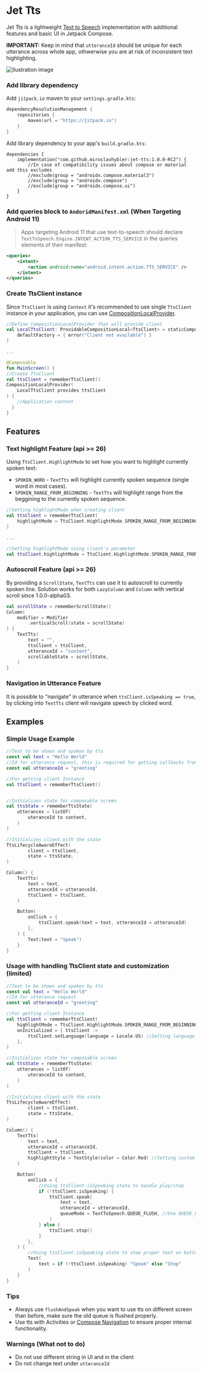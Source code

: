 # Jet Tts

Jet Tts is a lightweight [Text to Speech](https://android-developers.googleblog.com/2009/09/introduction-to-text-to-speech-in.html) implementation with additional features and basic UI in Jetpack Compose.

**IMPORTANT:** Keep in mind that `utteranceId` should be unique for each utterance across whole app, othwerwise you are at risk of inconsistent text highlighting.

![Ilustration image](/images/showcase.gif)

### Add library dependency
Add `jitpack.io` maven to your `settings.gradle.kts`:
```kotlin
dependencyResolutionManagement {
    repositories {
        maven(url = "https://jitpack.io")
    }
}
```
Add library dependency to your app's `build.gradle.kts`:
```
dependencies {
    implementation("com.github.miroslavhybler:jet-tts:1.0.0-RC2") {
        //In case of compatibility issues about compose or material add this excludes
        //exclude(group = "androidx.compose.material3")
        //exclude(group = "androidx.compose")
        //exclude(group = "androidx.compose.ui")
    }
}
```


### Add queries block to `AndoridManifest.xml` (When Targeting Android 11)

> Apps targeting Android 11 that use text-to-speech should declare
`TextToSpeech.Engine.INTENT_ACTION_TTS_SERVICE` in the queries elements of their manifest:

```xml
<queries>
    <intent>
        <action android:name="android.intent.action.TTS_SERVICE" />
    </intent>
</queries>
```

### Create TtsClient instance
Since `TtsClient` is using `Context` it's recommended to use single `TtsClient` instance in your application, you can use [CompositionLocalProvider](https://developer.android.com/develop/ui/compose/compositionlocal).

```kotlin
//Define CompositionLocalProvider that will provide client
val LocalTtsClient: ProvidableCompositionLocal<TtsClient> = staticCompositionLocalOf(
    defaultFactory = { error("Client not available") }
)

...

@Composable
fun MainScreen() {
//Create TtsClient
val ttsClient = rememberTtsClient()
CompositionLocalProvider(
    LocalTtsClient provides ttsClient
) {
    //Application content
  }
}
```

## Features

### Text highlight Feature (api >= 26)
Using `TtsClient.HighlightMode` to set how you want to highlight currently spoken text:
* `SPOKEN_WORD` - `TextTts` will highlight currently spoken sequence (single word in most cases).
* `SPOKEN_RANGE_FROM_BEGINNING` - `TextTts` will highlight range from the beggining to the currently spoken sequence.

```kotlin
//Setting highlightMode when creating client
val ttsClient = rememberTtsClient(
    highlightMode = TtsClient.HighlightMode.SPOKEN_RANGE_FROM_BEGINNING
)

...

//Setting highlightMode using client's parameter
val ttsClient.highlightMode = TtsClient.HighlightMode.SPOKEN_RANGE_FROM_BEGINNING
```


### Autoscroll Feature (api >= 26)
By providing a `ScrollState`, `TextTts` can use it to autoscroll to currently spoken line. Solution works for both `LazyColumn` and `Column` with vertical scroll since 1.0.0-alpha03.

```kotlin
val scrollState = rememberScrollState()
Column(
    modifier = Modifier
        .verticalScroll(state = scrollState)
) {
    TextTts(
        text = "",
        ttsClient = ttsClient,
        utteranceId = "content",
        scrollableState = scrollState,
    )
}
```

### Navigation in Utterance Feature
It is possible to "navigate" in utterance when `ttsClient.isSpeaking == true`, by clicking into `TextTts` client will navigate speech by clicked word.


## Examples


### Simple Usage Example

```kotlin
//Text to be shown and spoken by tts
const val text = "Hello World"
//Id for utterance request, this is required for getting callbacks from UtteranceProgressListener.UtteranceProgressListener
const val utteranceId = "greeting"

//For getting client Instance
val ttsClient = rememberTtsClient()


//Initializes state for composable screen
val ttsState = rememberTtsState(
    utterances = listOf(
        uteranceId to content,
    )
)

//Initializes client with the state
TtsLifecycleAwareEffect(
        client = ttsClient,
        state = ttsState,
)

Column() {
    TextTts(
        text = text,
        utteranceId = utteranceId,
        ttsClient = ttsClient,
    )

    Button(
        onClick = {
            ttsClient.speak(text = text, utteranceId = utteranceId)
        },
    ) {
        Text(text = "Speak")
    }
}
```

### Usage with handling TtsClient state and customization (limited)

```kotlin
//Text to be shown and spoken by tts
const val text = "Hello World"
//Id for utterance request
const val utteranceId = "greeting"

//For getting client Instance
val ttsClient = rememberTtsClient(
    highlightMode = TtsClient.HighlightMode.SPOKEN_RANGE_FROM_BEGINNING, //Setting highligt mode
    onInitialized = { ttsClient ->
        ttsClient.setLanguage(language = Locale.US) //Setting language by locale (depends if language is supported)
    },
)

//Initializes state for composable screen
val ttsState = rememberTtsState(
    utterances = listOf(
        uteranceId to content,
    )
)

//Initializes client with the state
TtsLifecycleAwareEffect(
        client = ttsClient,
        state = ttsState,
)

Column() {
    TextTts(
        text = text,
        utteranceId = utteranceId,
        ttsClient = ttsClient,
        highlightStyle = TextStyle(color = Color.Red) //Setting custom highlight style
    )

    Button(
        onClick = {
            //Using ttsClient.isSpeaking state to handle play/stop
            if (!ttsClient.isSpeaking) {
                ttsClient.speak(
                    text = text,
                    utteranceId = utteranceId,
                    queueMode = TextToSpeech.QUEUE_FLUSH, //Use QUEUE_FLUSH for replacing queue of QUEUE_ADD for add utterance to queue
                )
            } else {
                ttsClient.stop()
            }
        },
    ) {
        //Using ttsClient.isSpeaking state to show proper text on button
        Text(
            text = if (!ttsClient.isSpeaking) "Speak" else "Stop"
        )
    }
}
```

### Tips
* Always use `flushAndSpeak` when you want to use tts on different screen than before, make sure the old queue is flushed properly.
* Use tts with Activities or [Compose Navigation](https://developer.android.com/develop/ui/compose/navigation) to ensure proper internal functionality.

### Warnings (What not to do)
* Do not use different string in UI and in the client
* Do not change text under `utteranceId`
